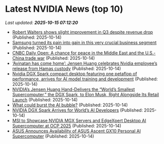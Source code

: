 # Latest NVIDIA News (top 10)
_Last updated: **2025-10-15 07:12:20**_

- [Robert Walters shows slight improvement in Q3 despite revenue drop](https://finance.yahoo.com/news/robert-walters-shows-slight-improvement-070807059.html) (Published: 2025-10-14)
- [Samsung turned its pain into gain in this very crucial business segment](https://www.sammobile.com/news/samsung-turned-its-pain-into-gain-in-this-very-crucial-business-segment/) (Published: 2025-10-14)
- [CNBC Daily Open: A chance for peace in the Middle East and the U.S.-China trade war](https://www.cnbc.com/2025/10/14/cnbc-daily-open-a-chance-for-peace-in-the-middle-east-and-the-us-china-trade-war.html) (Published: 2025-10-14)
- [‘Avinatan has come home’: Jensen Huang celebrates Nvidia employee’s release from Hamas custody](https://www.livemint.com/companies/news/avinatan-has-come-home-jensen-huang-celebrates-nvidia-employee-s-release-from-hamas-custody-11760422603985.html) (Published: 2025-10-14)
- [Nvidia DGX Spark compact desktop featuring one petaflop of performance, arrives for AI model training and development](https://www.notebookcheck.net/Nvidia-DGX-Spark-compact-desktop-featuring-one-petaflop-of-performance-arrives-for-AI-model-training-and-development.1138010.0.html) (Published: 2025-10-14)
- [NVIDIA’s Jensen Huang Hand-Delivers the “World’s Smallest Supercomputer,” the DGX Spark, to Elon Musk, Right Alongside Its Retail Launch](https://wccftech.com/nvidia-jensen-huang-hand-delivers-dgx-spark-to-elon-musk/) (Published: 2025-10-14)
- [What could burst the AI bubble?](https://www.rte.ie/brainstorm/2025/1014/1538409-ai-tech-firms-valuations-bubble-open-ai-anthropic/) (Published: 2025-10-14)
- [NVIDIA DGX Spark Arrives for World’s AI Developers](https://www.madshrimps.be/news/nvidia-dgx-spark-arrives-for-worlds-ai-developers/) (Published: 2025-10-14)
- [MSI to Showcase NVIDIA MGX Servers and EdgeXpert Desktop AI Supercomputer at OCP 2025](https://www.madshrimps.be/news/msi-to-showcase-nvidia-mgx-servers-and-edgexpert-desktop-ai-supercomputer-at-ocp-2025/) (Published: 2025-10-14)
- [ASUS Announces Availability of ASUS Ascent GX10 Personal AI Supercomputer](https://www.madshrimps.be/news/asus-announces-availability-of-asus-ascent-gx10-personal-ai-supercomputer/) (Published: 2025-10-14)
